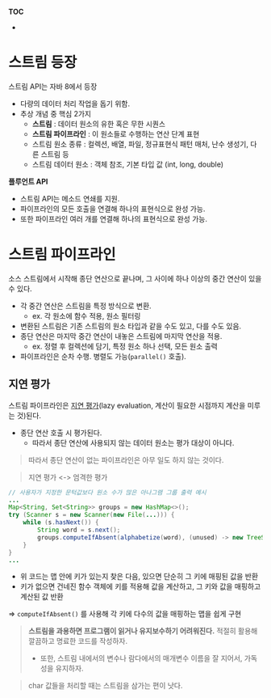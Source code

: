 **TOC**
- []()

# 스트림 등장
스트림 API는 자바 8에서 등장
- 다량의 데이터 처리 작업을 돕기 위함.
- 추상 개념 중 핵심 2가지
  - **스트림** : 데이터 원소의 유한 혹은 무한 시퀀스
  - **스트림 파이프라인** : 이 원소들로 수행하는 연산 단계 표현
  - 스트림 원소 종류 : 컬렉션, 배열, 파일, 정규표현식 패턴 매처, 난수 생성기, 다른 스트림 등
  - 스트림 데이터 원소 : 객체 참조, 기본 타입 값 (int, long, double)

**플루언트 API**
- 스트림 API는 메소드 연쇄를 지원.
- 파이프라인의 모든 호출을 연결해 하나의 표현식으로 완성 가능.
- 또한 파이프라인 여러 개를 연결해 하나의 표현식으로 완성 가능.
 
# 스트림 파이프라인
소스 스트림에서 시작해 종단 연산으로 끝나며, 그 사이에 하나 이상의 중간 연산이 있을 수 있다.
- 각 중간 연산은 스트림을 특정 방식으로 변환.
  - ex. 각 원소에 함수 적용, 원소 필터링
- 변환된 스트림은 기존 스트림의 원소 타입과 같을 수도 있고, 다를 수도 있음.
- 종단 연산은 마지막 중간 연산이 내놓은 스트림에 마지막 연산을 적용.
  - ex. 정렬 후 컬렉션에 담기, 특정 원소 하나 선택, 모든 원소 출력
- 파이프라인은 순차 수행. 병렬도 가능(`parallel()` 호출).
 
## 지연 평가
스트림 파이프라인은 [지연 평가](https://inpa.tistory.com/entry/LODASH-%F0%9F%93%9A-%EC%A7%80%EC%97%B0-%ED%8F%89%EA%B0%80-%EC%9B%90%EB%A6%AC-lodash%EB%8A%94-%EC%98%A4%ED%9E%88%EB%A0%A4-%EC%84%B1%EB%8A%A5%EC%9D%B4-%EC%A2%8B%EC%9D%84-%EC%88%98-%EC%9E%88%EB%8B%A4)(lazy evaluation, 계산이 필요한 시점까지 계산을 미루는 것)된다.
- 종단 연산 호출 시 평가된다.
  - 따라서 종단 연산에 사용되지 않는 데이터 원소는 평가 대상이 아니다.

> 따라서 종단 연산이 없는 파이프라인은 아무 일도 하지 않는 것이다.

> 지연 평가 <-> 엄격한 평가

```java
// 사용자가 지정한 문턱값보다 원소 수가 많은 아나그램 그룹 출력 예시
...
Map<String, Set<String>> groups = new HashMap<>();
try (Scanner s = new Scanner(new File(...))) {
    while (s.hasNext()) {
        String word = s.next();
        groups.computeIfAbsent(alphabetize(word), (unused) -> new TreeSet<>()).add(word);
    }  
}
...
```
- 위 코드는 맵 안에 키가 있는지 찾은 다음, 있으면 단순히 그 키에 매핑된 값을 반환
- 키가 없으면 건네진 함수 객체에 키를 적용해 값을 계산하고, 그 키와 값을 매핑하고 계산된 값 반환

=> `computeIfAbsent()` 를 사용해 각 키에 다수의 값을 매핑하는 맵을 쉽게 구현

> **스트림을 과용하면 프로그램이 읽거나 유지보수하기 어려워진다.** 적절히 활용해 깔끔하고 명료한 코드를 작성하자.
> - 또한, 스트림 내에서의 변수나 람다에서의 매개변수 이름을 잘 지어서, 가독성을 유지하자.

> char 값들을 처리할 때는 스트림을 삼가는 편이 낫다.

